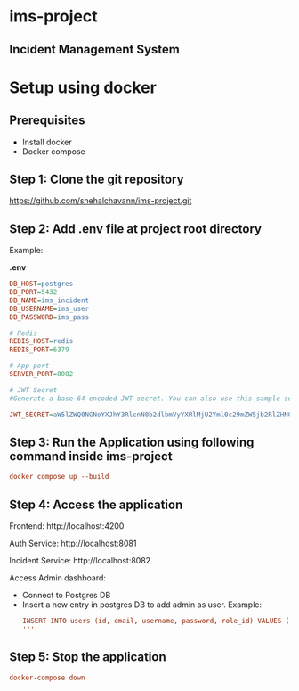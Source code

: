 # ims-project
## Incident Management System

# Setup using docker
## Prerequisites
- Install docker
- Docker compose

## Step 1: Clone the git repository
https://github.com/snehalchavann/ims-project.git

## Step 2: Add .env file at project root directory
Example:

**.env**
```ini
DB_HOST=postgres
DB_PORT=5432
DB_NAME=ims_incident
DB_USERNAME=ims_user
DB_PASSWORD=ims_pass

# Redis
REDIS_HOST=redis
REDIS_PORT=6379

# App port
SERVER_PORT=8082

# JWT Secret
#Generate a base-64 encoded JWT secret. You can also use this sample secret provided:

JWT_SECRET=aW5lZWQ0NGNoYXJhY3RlcnN0b2dlbmVyYXRlMjU2Yml0c29mZW5jb2RlZHN0cmluZw
```
## Step 3: Run the Application using following command inside ims-project
```ini
docker compose up --build
```

## Step 4: Access the application
Frontend: http://localhost:4200

Auth Service: http://localhost:8081

Incident Service: http://localhost:8082

Access Admin dashboard:
- Connect to Postgres DB
- Insert a new entry in postgres DB to add admin as user.
  Example:
  ```ini
  INSERT INTO users (id, email, username, password, role_id) VALUES (1,'admin@gmail.com', 'admin', '$2a$10$7JHSvhN5O6rYVfRsznx1FObNq3iD7P5DF1BtKw6sA/9XScZ9HOSp2', 2);
  '''

## Step 5: Stop the application
```ini
docker-compose down
```
